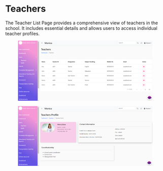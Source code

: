 # Teachers

The Teacher List Page provides a comprehensive view of teachers in the school. It includes essential details and allows users to access individual teacher profiles.

<figure><img src="../.gitbook/assets/teacher1.png" alt=""><figcaption></figcaption></figure>

<figure><img src="../.gitbook/assets/teacher2.png" alt=""><figcaption></figcaption></figure>
